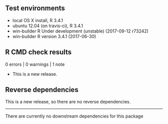 ## Test environments
* local OS X install, R 3.4.1
* ubuntu 12.04 (on travis-ci), R 3.4.1
* win-builder R Under development (unstable) (2017-09-12 r73242)
* win-builder R version 3.4.1 (2017-06-30)

## R CMD check results

0 errors | 0 warnings | 1 note

* This is a new release.

## Reverse dependencies

This is a new release, so there are no reverse dependencies.

---

There are currently no downstream dependencies for this package
